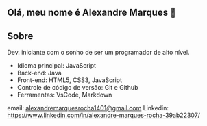 ## Olá, meu nome é Alexandre Marques  👋

## Sobre

Dev. iniciante com o sonho de ser um programador de alto nível.

* Idioma principal: JavaScript
* Back-end: Java
* Front-end: HTML5, CSS3, JavaScript
* Controle de código de versão: Git e Github
* Ferramentas: VsCode, Markdown


email: alexandremarquesrocha1401@gmail.com
Linkedin: https://www.linkedin.com/in/alexandre-marques-rocha-39ab22307/
